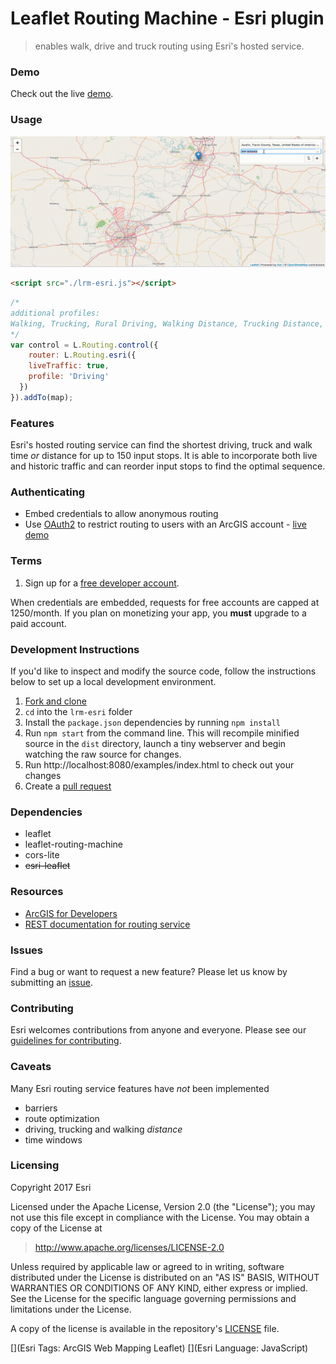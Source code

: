 # Leaflet Routing Machine - Esri plugin

> enables walk, drive and truck routing using Esri's hosted service.

### Demo
Check out the live [demo](http://jgravois.github.io/lrm-esri/examples/index.html).

### Usage

![animation](animation.gif)

```html
<script src="./lrm-esri.js"></script>
```

```js
/*
additional profiles:
Walking, Trucking, Rural Driving, Walking Distance, Trucking Distance, Driving Distance and Rural Driving Distance
*/
var control = L.Routing.control({
	router: L.Routing.esri({
    liveTraffic: true,
    profile: 'Driving'
  })
}).addTo(map);
```
### Features

Esri's hosted routing service can find the shortest driving, truck and walk time *or* distance for up to 150 input stops. It is able to incorporate both live and historic traffic and can reorder input stops to find the optimal sequence.

### Authenticating

* Embed credentials to allow anonymous routing
* Use [OAuth2](https://developers.arcgis.com/authentication/) to restrict routing to users with an ArcGIS account - [live demo](https://johngravois.com/lrm-esri/examples/oauth/index.html)

### Terms

1. Sign up for a [free developer account](https://developers.arcgis.com/).

When credentials are embedded, requests for free accounts are capped at 1250/month.  If you plan on monetizing your app, you **must** upgrade to a paid account.

### Development Instructions

If you'd like to inspect and modify the source code, follow the instructions below to set up a local development environment.

1. [Fork and clone](https://help.github.com/articles/fork-a-repo)
2. `cd` into the `lrm-esri` folder
3. Install the `package.json` dependencies by running `npm install`
4. Run `npm start` from the command line. This will recompile minified source in the `dist` directory, launch a tiny webserver and begin watching the raw source for changes.
5. Run http://localhost:8080/examples/index.html to check out your changes
6. Create a [pull request](https://help.github.com/articles/creating-a-pull-request)

### Dependencies

* leaflet
* leaflet-routing-machine
* cors-lite
* ~~esri-leaflet~~

### Resources

* [ArcGIS for Developers](http://developers.arcgis.com)
* [REST documentation for routing service](http://resources.arcgis.com/en/help/arcgis-rest-api/index.html#/Route_service_with_synchronous_execution/02r300000036000000/)

### Issues

Find a bug or want to request a new feature?  Please let us know by submitting an [issue](https://github.com/jgravois/lrm-esri/issues).

### Contributing

Esri welcomes contributions from anyone and everyone. Please see our [guidelines for contributing](https://github.com/Esri/esri-leaflet/blob/master/CONTRIBUTING.md).

### Caveats

Many Esri routing service features have *not* been implemented

* barriers
* route optimization
* driving, trucking and walking *distance*
* time windows

### Licensing
Copyright 2017 Esri

Licensed under the Apache License, Version 2.0 (the "License");
you may not use this file except in compliance with the License.
You may obtain a copy of the License at

> http://www.apache.org/licenses/LICENSE-2.0

Unless required by applicable law or agreed to in writing, software
distributed under the License is distributed on an "AS IS" BASIS,
WITHOUT WARRANTIES OR CONDITIONS OF ANY KIND, either express or implied.
See the License for the specific language governing permissions and
limitations under the License.

A copy of the license is available in the repository's [LICENSE](./LICENSE) file.

[](Esri Tags: ArcGIS Web Mapping Leaflet)
[](Esri Language: JavaScript)
